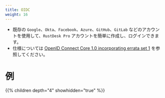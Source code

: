 ```yaml
---
title: OIDC
weight: 16
---
```


- 既存の `Google`、`Okta`、`Facebook`、`Azure`、`GitHub`、`GitLab` などのアカウントを使用して、`RustDesk Pro` アカウントを簡単に作成し、ログインできます。
- 仕様については [OpenID Connect Core 1.0 incorporating errata set 1](https://openid.net/specs/openid-connect-core-1_0.html) を参照してください。

# 例
{{% children depth="4" showhidden="true" %}}
